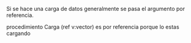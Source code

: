 Si se hace una carga de datos generalmente se pasa el argumento por referencia.

procedimiento Carga (ref v:vector) es por referencia porque lo estas cargando